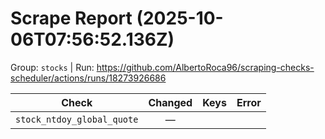 # Scrape Report (2025-10-06T07:56:52.136Z)

Group: `stocks`  |  Run: https://github.com/AlbertoRoca96/scraping-checks-scheduler/actions/runs/18273926686

| Check | Changed | Keys | Error |
|---|:---:|:--|:--|
| `stock_ntdoy_global_quote` | — |  |  |
